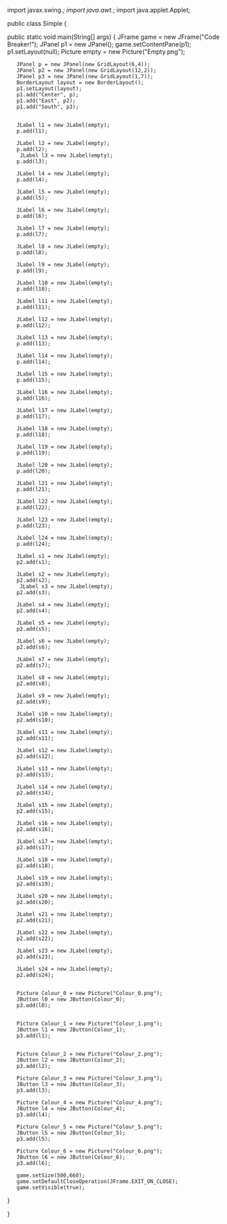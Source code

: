 import javax.swing.*;
import java.awt.*;
import java.applet.Applet;
 
public class Simple
{
 
   public static void main(String[] args)
   {
       JFrame game = new JFrame("Code Breaker!");
       JPanel p1 = new JPanel();
       game.setContentPane(p1);
       p1.setLayout(null);
       Picture empty = new Picture("Empty.png");
 
       JPanel p = new JPanel(new GridLayout(6,4));
       JPanel p2 = new JPanel(new GridLayout(12,2));
       JPanel p3 = new JPanel(new GridLayout(1,7));
       BorderLayout layout = new BorderLayout();
       p1.setLayout(layout);
       p1.add("Center", p);
       p1.add("East", p2);
       p1.add("South", p3);
 
 
       JLabel l1 = new JLabel(empty);
       p.add(l1);
 
       JLabel l2 = new JLabel(empty);
       p.add(l2);
        JLabel l3 = new JLabel(empty);
       p.add(l3);
     
       JLabel l4 = new JLabel(empty);
       p.add(l4);
 
       JLabel l5 = new JLabel(empty);
       p.add(l5);
  
       JLabel l6 = new JLabel(empty);
       p.add(l6);
 
       JLabel l7 = new JLabel(empty);
       p.add(l7);
 
       JLabel l8 = new JLabel(empty);
       p.add(l8);
 
       JLabel l9 = new JLabel(empty);
       p.add(l9);
 
       JLabel l10 = new JLabel(empty);
       p.add(l10);
 
       JLabel l11 = new JLabel(empty);
       p.add(l11);
 
       JLabel l12 = new JLabel(empty);
       p.add(l12);
 
       JLabel l13 = new JLabel(empty);
       p.add(l13);
 
       JLabel l14 = new JLabel(empty);
       p.add(l14);
 
       JLabel l15 = new JLabel(empty);
       p.add(l15);
 
       JLabel l16 = new JLabel(empty);
       p.add(l16);
 
       JLabel l17 = new JLabel(empty);
       p.add(l17);
 
       JLabel l18 = new JLabel(empty);
       p.add(l18);
 
       JLabel l19 = new JLabel(empty);
       p.add(l19);
 
       JLabel l20 = new JLabel(empty);
       p.add(l20);
 
       JLabel l21 = new JLabel(empty);
       p.add(l21);
 
       JLabel l22 = new JLabel(empty);
       p.add(l22);
 
       JLabel l23 = new JLabel(empty);
       p.add(l23);
 
       JLabel l24 = new JLabel(empty);
       p.add(l24);
  
       JLabel s1 = new JLabel(empty);
       p2.add(s1);
 
       JLabel s2 = new JLabel(empty);
       p2.add(s2);
        JLabel s3 = new JLabel(empty);
       p2.add(s3);
     
       JLabel s4 = new JLabel(empty);
       p2.add(s4);
 
       JLabel s5 = new JLabel(empty);
       p2.add(s5);
  
       JLabel s6 = new JLabel(empty);
       p2.add(s6);
 
       JLabel s7 = new JLabel(empty);
       p2.add(s7);
 
       JLabel s8 = new JLabel(empty);
       p2.add(s8);
 
       JLabel s9 = new JLabel(empty);
       p2.add(s9);
 
       JLabel s10 = new JLabel(empty);
       p2.add(s10);
 
       JLabel s11 = new JLabel(empty);
       p2.add(s11);
 
       JLabel s12 = new JLabel(empty);
       p2.add(s12);
 
       JLabel s13 = new JLabel(empty);
       p2.add(s13);
 
       JLabel s14 = new JLabel(empty);
       p2.add(s14);
 
       JLabel s15 = new JLabel(empty);
       p2.add(s15);
 
       JLabel s16 = new JLabel(empty);
       p2.add(s16);
 
       JLabel s17 = new JLabel(empty);
       p2.add(s17);
 
       JLabel s18 = new JLabel(empty);
       p2.add(s18);
 
       JLabel s19 = new JLabel(empty);
       p2.add(s19);
 
       JLabel s20 = new JLabel(empty);
       p2.add(s20);
 
       JLabel s21 = new JLabel(empty);
       p2.add(s21);
 
       JLabel s22 = new JLabel(empty);
       p2.add(s22);
 
       JLabel s23 = new JLabel(empty);
       p2.add(s23);
 
       JLabel s24 = new JLabel(empty);
       p2.add(s24);
  
 
       Picture Colour_0 = new Picture("Colour_0.png");
       JButton l0 = new JButton(Colour_0);
       p3.add(l0);
      
 
       Picture Colour_1 = new Picture("Colour_1.png");
       JButton l1 = new JButton(Colour_1);
       p3.add(l1);
      
      
       Picture Colour_2 = new Picture("Colour_2.png");
       JButton l2 = new JButton(Colour_2);
       p3.add(l2);
      
       Picture Colour_3 = new Picture("Colour_3.png");
       JButton l3 = new JButton(Colour_3);
       p3.add(l3);
      
       Picture Colour_4 = new Picture("Colour_4.png");
       JButton l4 = new JButton(Colour_4);
       p3.add(l4);
      
       Picture Colour_5 = new Picture("Colour_5.png");
       JButton l5 = new JButton(Colour_5);
       p3.add(l5);
      
       Picture Colour_6 = new Picture("Colour_6.png");
       JButton l6 = new JButton(Colour_6);
       p3.add(l6);
 
       game.setSize(500,660);
       game.setDefaultCloseOperation(JFrame.EXIT_ON_CLOSE);
       game.setVisible(true);
 
 
 
 
   }
 
}
 
 
